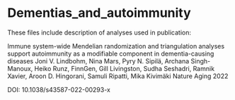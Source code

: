 # Dementias_and_autoimmunity

These files include description of analyses used in publication:

Immune system-wide Mendelian randomization and triangulation analyses support autoimmunity as a modifiable component in dementia-causing diseases Joni V. Lindbohm, Nina Mars, Pyry N. Sipilä, Archana Singh-Manoux, Heiko Runz, FinnGen, Gill Livingston, Sudha Seshadri, Ramnik Xavier, Aroon D. Hingorani, Samuli Ripatti, Mika Kivimäki
Nature Aging 2022

DOI: 10.1038/s43587-022-00293-x

